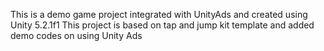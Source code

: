 This is a demo game project integrated with UnityAds and created using Unity 5.2.1f1
This project is based on tap and jump kit template and added demo codes on using Unity Ads
